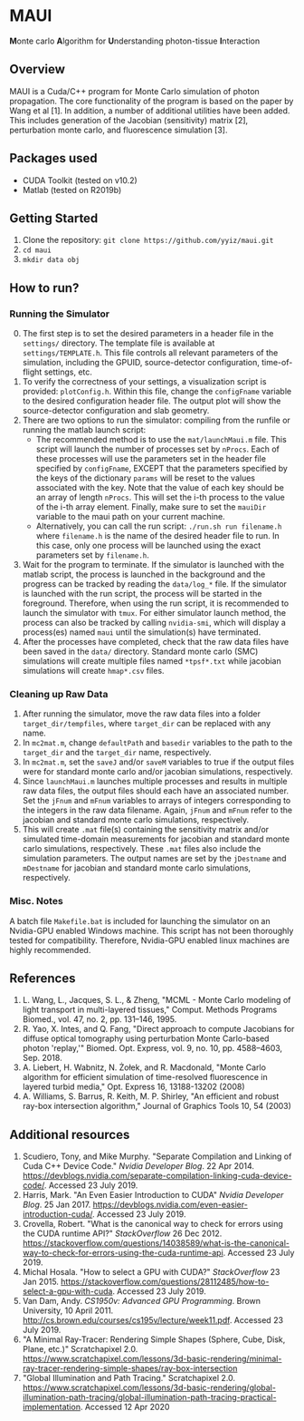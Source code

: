 # MAUI
<b>M</b>onte carlo <b>A</b>lgorithm for <b>U</b>nderstanding photon-tissue <b>I</b>nteraction

## Overview
MAUI is a Cuda/C++ program for Monte Carlo simulation of photon propagation. The core functionality of the program is based on the paper by Wang et al [1]. In addition, a number of additional utilities have been added. This includes generation of the Jacobian (sensitivity) matrix [2], perturbation monte carlo, and fluorescence simulation [3]. 

## Packages used
- CUDA Toolkit (tested on v10.2)
- Matlab (tested on R2019b)

## Getting Started
1. Clone the repository: `git clone https://github.com/yyiz/maui.git`
2. `cd maui`
3. `mkdir data obj`

## How to run?
### Running the Simulator
0. The first step is to set the desired parameters in a header file in the `settings/` directory. The template file is available at `settings/TEMPLATE.h`. This file controls all relevant parameters of the simulation, including the GPUID, source-detector configuration, time-of-flight settings, etc.
1. To verify the correctness of your settings, a visualization script is provided: `plotConfig.h`. Within this file, change the `configFname` variable to the desired configuration header file. The output plot will show the source-detector configuration and slab geometry.
2. There are two options to run the simulator: compiling from the runfile or running the matlab launch script:
   - The recommended method is to use the `mat/launchMaui.m` file. This script will launch the number of processes set by `nProcs`. Each of these processes will use the parameters set in the header file specified by `configFname`, EXCEPT that the parameters specified by the keys of the dictionary `params` will be reset to the values associated with the key. Note that the value of each key should be an array of length `nProcs`. This will set the i-th process to the value of the i-th array element. Finally, make sure to set the `mauiDir` variable to the maui path on your current machine.
   - Alternatively, you can call the run script: `./run.sh run filename.h` where `filename.h` is the name of the desired header file to run. In this case, only one process will be launched using the exact parameters set by `filename.h`. 
3. Wait for the program to terminate. If the simulator is launched with the matlab script, the process is launched in the background and the progress can be tracked by reading the `data/log_*` file. If the simulator is launched with the run script, the process will be started in the foreground. Therefore, when using the run script, it is recommended to launch the simulator with `tmux`. For either simulator launch method, the process can also be tracked by calling `nvidia-smi`, which will display a process(es) named `maui` until the simulation(s) have terminated.
4. After the processes have completed, check that the raw data files have been saved in the `data/` directory. Standard monte carlo (SMC) simulations will create multiple files named `*tpsf*.txt` while jacobian simulations will create `hmap*.csv` files.

### Cleaning up Raw Data

1. After running the simulator, move the raw data files into a folder `target_dir/tempfiles`, where `target_dir` can be replaced with any name.
2. In `mc2mat.m`, change `defaultPath` and `basedir` variables to the path to the `target_dir` and the `target_dir` name, respectively. 
3. In `mc2mat.m`, set the `saveJ` and/or `saveM` variables to true if the output files were for standard monte carlo and/or jacobian simulations, respectively. 
4. Since `launchMaui.m` launches multiple processes and results in multiple raw data files, the output files should each have an associated number. Set the `jFnum` and `mFnum` variables to arrays of integers corresponding to the integers in the raw data filename. Again, `jFnum` and `mFnum` refer to the jacobian and standard monte carlo simulations, respectively. 
5. This will create `.mat` file(s) containing the sensitivity matrix and/or simulated time-domain measurements for jacobian and standard monte carlo simulations, respectively. These `.mat` files also include the simulation parameters. The output names are set by the `jDestname` and `mDestname` for jacobian and standard monte carlo simulations, respectively.

### Misc. Notes
A batch file `Makefile.bat` is included for launching the simulator on an Nvidia-GPU enabled Windows machine. This script has not been thoroughly tested for compatibility. Therefore, Nvidia-GPU enabled linux machines are highly recommended.

## References
1. L. Wang, L., Jacques, S. L., & Zheng, "MCML - Monte Carlo modeling of light transport in multi-layered tissues," Comput. Methods Programs Biomed., vol. 47, no. 2, pp. 131–146, 1995.
2. R. Yao, X. Intes, and Q. Fang, "Direct approach to compute Jacobians for diffuse optical tomography using perturbation Monte Carlo-based photon 'replay,'" Biomed. Opt. Express, vol. 9, no. 10, pp. 4588–4603, Sep. 2018.
3. A. Liebert, H. Wabnitz, N. Żołek, and R. Macdonald, "Monte Carlo algorithm for efficient simulation of time-resolved fluorescence in layered turbid media," Opt. Express 16, 13188-13202 (2008)
4. A. Williams, S. Barrus, R. Keith, M. P. Shirley, "An efficient and robust ray-box intersection algorithm," Journal of Graphics Tools 10, 54 (2003)

## Additional resources
1. Scudiero, Tony, and Mike Murphy. "Separate Compilation and Linking of Cuda C++ Device Code." _Nvidia Developer Blog_. 22 Apr 2014. https://devblogs.nvidia.com/separate-compilation-linking-cuda-device-code/. Accessed 23 July 2019.
2. Harris, Mark. "An Even Easier Introduction to CUDA" _Nvidia Developer Blog_. 25 Jan 2017. https://devblogs.nvidia.com/even-easier-introduction-cuda/. Accessed 23 July 2019.
3. Crovella, Robert. "What is the canonical way to check for errors using the CUDA runtime API?" _StackOverflow_ 26 Dec 2012. https://stackoverflow.com/questions/14038589/what-is-the-canonical-way-to-check-for-errors-using-the-cuda-runtime-api. Accessed 23 July 2019. 
4. Michal Hosala. "How to select a GPU with CUDA?" _StackOverflow_ 23 Jan 2015. https://stackoverflow.com/questions/28112485/how-to-select-a-gpu-with-cuda. Accessed 23 July 2019. 
5. Van Dam, Andy. _CS1950v: Advanced GPU Programming_. Brown University, 10 April 2011. http://cs.brown.edu/courses/cs195v/lecture/week11.pdf. Accessed 23 July 2019.
6. "A Minimal Ray-Tracer: Rendering Simple Shapes (Sphere, Cube, Disk, Plane, etc.)" Scratchapixel 2.0. https://www.scratchapixel.com/lessons/3d-basic-rendering/minimal-ray-tracer-rendering-simple-shapes/ray-box-intersection
7. "Global Illumination and Path Tracing." Scratchapixel 2.0. https://www.scratchapixel.com/lessons/3d-basic-rendering/global-illumination-path-tracing/global-illumination-path-tracing-practical-implementation. Accessed 12 Apr 2020
